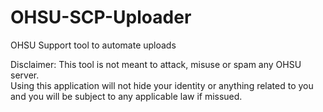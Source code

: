 # OHSU-SCP-Uploader
OHSU Support tool to automate uploads

Disclaimer: This tool is not meant to attack, misuse or spam any OHSU server.   
Using this application will not hide your identity or anything related to you and you will be subject to any applicable law if missued.


